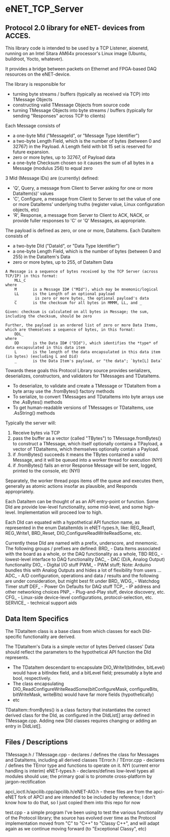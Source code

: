 # eNET_TCP_Server
## Protocol 2.0 library for eNET- devices from ACCES.

This library code is intended to be used by a TCP Listener, aioenetd, running on an Intel Sitara AM64x processor's Linux image (Ubuntu, buildroot, Yocto, whatever).

It provides a bridge between packets on Ethernet and FPGA-based DAQ resources on the eNET-device.

The library is responsible for 
* turning byte streams / buffers (typically as received via TCP) into TMessage Objects
* constructing valid TMessage Objects from source code
* turning TMessage Objects into byte streams / buffers (typically for sending "Responses" across TCP to clients)

Each Message consists of 
* a one-byte MId ("MessageId", or "Message Type Identifier")
* a two-byte Length Field, which is the number of bytes (between 0 and 32767) in the Payload.  A Length field with bit 15 set is reserved for future expansion.
* zero or more bytes, up to 32767, of Payload data
* a one-byte Checksum chosen so it causes the sum of all bytes in a Message (modulus 256) to equal zero

3 MId (Message IDs) are (currently) defined: 
* 'Q', Query, a message from Client to Server asking for one or more DataItem(s)' values
* 'C', Configure, a message from Client to Server to set the value of one or more DataItems' underlying truths (register value, Linux configuration objects, etc)
* 'R', Response, a message from Server to Client to ACK, NACK, or provide fuller responses to 'C' or 'Q' Messages, as appropriate.

The payload is defined as zero, or one or more, DataItems.
Each DataItem consists of
* a two-byte DId ("DataId", or "Data Type Identifier")
* a one-byte Length Field, which is the number of bytes (between 0 and 255) in the DataItem's Data
* zero or more bytes, up to 255, of DataItem Data
```
A Message is a sequence of bytes received by the TCP Server (across TCP/IP) in this format:
 	MLL_C
where
	M       is a Message ID# ("MId"), which may be mnemonic/logical
	LL      is the Length of an optional payload
	_        is zero or more bytes, the optional payload's data
	C       is the checksum for all bytes in MMMM, LL, and _

Given: checksum is calculated on all bytes in Message; the sum, including the checksum, should be zero

Further, the payload is an ordered list of zero or more Data Items, which are themselves a sequence of bytes, in this format:
	DDL_
where
	DD      is the Data ID# ("DId"), which identifies the *type* of data encapsulated in this data item
	L       is the length of the data encapsulated in this data item (in bytes) (excluding L and Did)
	_       is the Data Item's payload, or "the data"; `byte[L] Data`
```
Towards these goals this Protocol Library source provides serializers, deserializes, constructors, and validators for TMessages and TDataItems.
* To deserialize, to validate and create a TMessage or TDataItem from a byte array use the .fromBytes() factory methods
* To serialize, to convert TMessages and TDataItems into byte arrays use the .AsBytes() methods
* To get human-readable versions of TMessages or TDataItems, use .AsString() methods

Typically the server will:
1) Receive bytes via TCP
2) pass the buffer as a vector<byte> (called "TBytes") to TMessage.fromBytes() to construct a TMessage, which itself optionally contains a TPayload, a vector of TDataItems, which themselves optionally contain a Payload.
3) if .fromBytes() succeeds it means the TBytes contained a valid Message, and it will be queued into a worker thread for execution (NYI)
4) if .fromBytes() fails an error Response Message will be sent, logged, printed to the console, etc (NYI)

Separately, the worker thread pops items off the queue and executes them, generally as atomic actions insofar as plausible, and Responds appropriately.

Each DataItem can be thought of as an API entry-point or function.  Some DId are provide low-level functionality, some mid-level, and some high-level.  Implementation will proceed low to high.

Each DId can equated with a hypothetical API function name, as represented in the enum DataItemIds in eNET-types.h, like:
REG_Read1, REG_Write1, BRD_Reset, DIO_ConfigureReadWriteReadSome, etc.

Currently these DId are named with a prefix, underscore, and mnemonic.  The following groups / prefixes are defined:
BRD_ - Data Items associated with the board as a whole, or the DAQ functionality as a whole, TBD
REG_ - lowest-level interface to DAQ functionality
DAC_  - DAC (D/A, Analog Output) functionality
DIO_ - Digital I/O stuff
PWM_ - PWM stuff; Note: Arduino bundles this with Analog Outputs and hides a lot of flexibility from users ...
ADC_  - A/D configuration, operations and data / results
and the following are under consideration, but might best fit under BRD_
WDG_ - Watchdog Timer stuff
DEF_ - Power On Defaults for DAQ stuff
TCP_ - IP address and other networking choices
PNP_ - Plug-and-Play stuff, device discovery, etc.
CFG_ - Linux-side device-level configurations, protocol-selection, etc.
SERVICE_ - technical support aids

## Data Item Specifics
The TDataItem class is a base class from which classes for each DId-specific functionality are derived.  

The TDataItem's Data is a simple vector of bytes
Derived classes' Data should reflect the parameters to the hypothetical API function the DId represents.
* The TDataItem descendant to encapsulate DIO_Write1(bitIndex, bitLevel) would have a bitIndex field, and a bitLevel field; presumably a byte and bool, respectively.
* The class encapsulating DIO_ReadConfigureWriteReadSome(bitConfigureMask, configureBits, bitWriteMask, writeBits) would have far more fields (hypothetically)
* etc

TDataItem::fromBytes() is a class factory that instantiates the correct derived class for the DId, as configured in the DIdList[] array defined in TMessage.cpp.
Adding new DId classes requires changing or adding an entry in DIdList[].


## Files / Descriptions
TMessage.h / TMessage.cpp - declares / defines the class for Messages and DataItems, including all derived classes
TError.h / TError.cpp - declares / defines the TError type and functions to operate on it.  NYI (current error handling is interim)
eNET-types.h - declares/defines low-level types all modules should use; the primary goal is to promote cross-platform by jargon-rectification

apci_ioctl.h/apcilib.cpp/apcilib.h/eNET-AIO.h - these files are from the apci-eNET fork of APCI and are intended to be included by reference; I don't know how to do that, so I just copied them into this repo for now

test.cpp - a simple program I've been using to test the various functionality of the Protocol library; the source has evolved over time as the Protocol implementation moved from "C" to "C++" to "Classy C++", and will adapt again as we continue moving forward (to "Exceptional Classy", etc)





